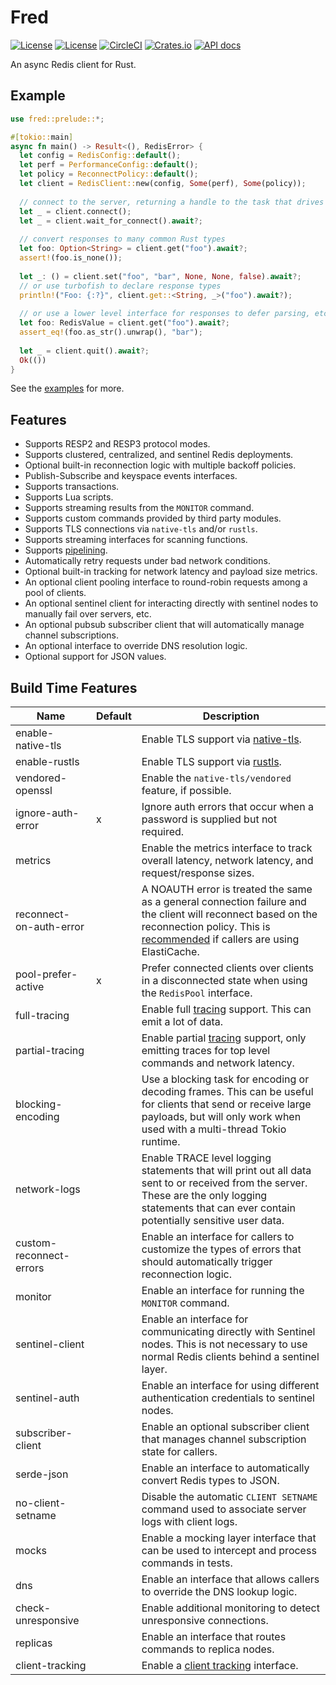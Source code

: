 Fred
====

[![License](https://img.shields.io/badge/license-MIT-blue.svg)](https://opensource.org/licenses/MIT)
[![License](https://img.shields.io/badge/License-Apache%202.0-blue.svg)](https://opensource.org/licenses/Apache-2.0)
[![CircleCI](https://circleci.com/gh/aembke/fred.rs/tree/main.svg?style=svg)](https://circleci.com/gh/aembke/fred.rs/tree/main)
[![Crates.io](https://img.shields.io/crates/v/fred.svg)](https://crates.io/crates/fred)
[![API docs](https://docs.rs/fred/badge.svg)](https://docs.rs/fred)

An async Redis client for Rust.

## Example 

```rust
use fred::prelude::*;

#[tokio::main]
async fn main() -> Result<(), RedisError> {
  let config = RedisConfig::default();
  let perf = PerformanceConfig::default();
  let policy = ReconnectPolicy::default();
  let client = RedisClient::new(config, Some(perf), Some(policy));
  
  // connect to the server, returning a handle to the task that drives the connection
  let _ = client.connect();
  let _ = client.wait_for_connect().await?;
 
  // convert responses to many common Rust types
  let foo: Option<String> = client.get("foo").await?;
  assert!(foo.is_none());
  
  let _: () = client.set("foo", "bar", None, None, false).await?;
  // or use turbofish to declare response types
  println!("Foo: {:?}", client.get::<String, _>("foo").await?);
  
  // or use a lower level interface for responses to defer parsing, etc
  let foo: RedisValue = client.get("foo").await?;
  assert_eq!(foo.as_str().unwrap(), "bar");
  
  let _ = client.quit().await?;
  Ok(())
}
```

See the [examples](https://github.com/aembke/fred.rs/tree/main/examples) for more.

## Features

* Supports RESP2 and RESP3 protocol modes.
* Supports clustered, centralized, and sentinel Redis deployments.
* Optional built-in reconnection logic with multiple backoff policies.
* Publish-Subscribe and keyspace events interfaces.
* Supports transactions.
* Supports Lua scripts. 
* Supports streaming results from the `MONITOR` command. 
* Supports custom commands provided by third party modules. 
* Supports TLS connections via `native-tls` and/or `rustls`.
* Supports streaming interfaces for scanning functions.
* Supports [pipelining](https://redis.io/topics/pipelining). 
* Automatically retry requests under bad network conditions.
* Optional built-in tracking for network latency and payload size metrics.
* An optional client pooling interface to round-robin requests among a pool of clients.
* An optional sentinel client for interacting directly with sentinel nodes to manually fail over servers, etc.
* An optional pubsub subscriber client that will automatically manage channel subscriptions.
* An optional interface to override DNS resolution logic.
* Optional support for JSON values.

## Build Time Features 

| Name                    | Default | Description                                                                                                                                                                                                                                                                       |
|-------------------------|---------|-----------------------------------------------------------------------------------------------------------------------------------------------------------------------------------------------------------------------------------------------------------------------------------|
| enable-native-tls       |         | Enable TLS support via [native-tls](https://crates.io/crates/native-tls).                                                                                                                                                                                                         |
| enable-rustls           |         | Enable TLS support via [rustls](https://crates.io/crates/rustls).                                                                                                                                                                                                                 |
| vendored-openssl        |         | Enable the `native-tls/vendored` feature, if possible.                                                                                                                                                                                                                            |
| ignore-auth-error       | x       | Ignore auth errors that occur when a password is supplied but not required.                                                                                                                                                                                                       |
| metrics                 |         | Enable the metrics interface to track overall latency, network latency, and request/response sizes.                                                                                                                                                                               |
| reconnect-on-auth-error |         | A NOAUTH error is treated the same as a general connection failure and the client will reconnect based on the reconnection policy. This is [recommended](https://github.com/StackExchange/StackExchange.Redis/issues/1273#issuecomment-651823824) if callers are using ElastiCache. |
| pool-prefer-active      | x       | Prefer connected clients over clients in a disconnected state when using the `RedisPool` interface.                                                                                                                                                                               |
| full-tracing            |         | Enable full [tracing](./src/trace/README.md) support. This can emit a lot of data.                                                                                                                                                                                                |
| partial-tracing         |         | Enable partial [tracing](./src/trace/README.md) support, only emitting traces for top level commands and network latency.                                                                                                                                                         |
| blocking-encoding       |         | Use a blocking task for encoding or decoding frames. This can be useful for clients that send or receive large payloads, but will only work when used with a multi-thread Tokio runtime.                                                                                          |
| network-logs            |         | Enable TRACE level logging statements that will print out all data sent to or received from the server. These are the only logging statements that can ever contain potentially sensitive user data.                                                                              |
| custom-reconnect-errors |         | Enable an interface for callers to customize the types of errors that should automatically trigger reconnection logic.                                                                                                                                                            |
| monitor                 |         | Enable an interface for running the `MONITOR` command.                                                                                                                                                                                                                            |
| sentinel-client         |         | Enable an interface for communicating directly with Sentinel nodes. This is not necessary to use normal Redis clients behind a sentinel layer.                                                                                                                                    |
| sentinel-auth           |         | Enable an interface for using different authentication credentials to sentinel nodes.                                                                                                                                                                                             |
| subscriber-client       |         | Enable an optional subscriber client that manages channel subscription state for callers.                                                                                                                                                                                         |
| serde-json              |         | Enable an interface to automatically convert Redis types to JSON.                                                                                                                                                                                                                 |
| no-client-setname       |         | Disable the automatic `CLIENT SETNAME` command used to associate server logs with client logs.                                                                                                                                                                                    |
| mocks                   |         | Enable a mocking layer interface that can be used to intercept and process commands in tests.                                                                                                                                                                                     |
| dns                     |         | Enable an interface that allows callers to override the DNS lookup logic.                                                                                                                                                                                                         |
| check-unresponsive      |         | Enable additional monitoring to detect unresponsive connections.                                                                                                                                                                                                                  |
| replicas                |         | Enable an interface that routes commands to replica nodes.                                                                                                                                                                                                                        |
| client-tracking         |         | Enable a [client tracking](https://redis.io/docs/manual/client-side-caching/) interface.                                                                                                                                                                                  |

